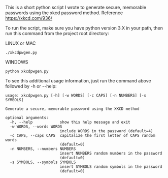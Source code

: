 This is a short python script I wrote to generate secure, memorable passwords using the xkcd password method.
Reference https://xkcd.com/936/

To run the script, make sure you have python version 3.X in your path, then run this command from the project root directory:
  
  LINUX or MAC
    
    ./xkcdpwgen.py
    
  WINDOWS
    
    python xkcdpwgen.py
    
To see this additional usage information, just run the command above followed by -h or --help:

    usage: xkcdpwgen.py [-h] [-w WORDS] [-c CAPS] [-n NUMBERS] [-s SYMBOLS]
    
    Generate a secure, memorable password using the XKCD method
    
    optional arguments:
      -h, --help            show this help message and exit
      -w WORDS, --words WORDS
                            include WORDS in the password (default=4)
      -c CAPS, --caps CAPS  capitalize the first letter of CAPS random words
                            (default=0)
      -n NUMBERS, --numbers NUMBERS
                            insert NUMBERS random numbers in the password
                            (default=0)
      -s SYMBOLS, --symbols SYMBOLS
                            insert SYMBOLS random symbols in the password
                            (default=0)
